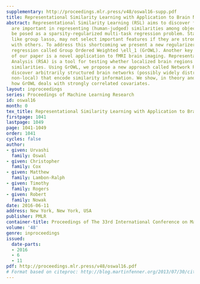```yaml
---
supplementary: http://proceedings.mlr.press/v48/oswal16-supp.pdf
title: Representational Similarity Learning with Application to Brain Networks
abstract: Representational Similarity Learning (RSL) aims to discover features that
  are important in representing (human-judged) similarities among objects. RSL can
  be posed as a sparsity-regularized multi-task regression problem. Standard methods,
  like group lasso, may not select important features if they are strongly correlated
  with others. To address this shortcoming we present a new regularizer for multitask
  regression called Group Ordered Weighted \ell_1 (GrOWL). Another key contribution
  of our paper is a novel application to fMRI brain imaging. Representational Similarity
  Analysis (RSA) is a tool for testing whether localized brain regions encode perceptual
  similarities. Using GrOWL, we propose a new approach called Network RSA that can
  discover arbitrarily structured brain networks (possibly widely distributed and
  non-local) that encode similarity information. We show, in theory and fMRI experiments,
  how GrOWL deals with strongly correlated covariates.
layout: inproceedings
series: Proceedings of Machine Learning Research
id: oswal16
month: 0
tex_title: Representational Similarity Learning with Application to Brain Networks
firstpage: 1041
lastpage: 1049
page: 1041-1049
order: 1041
cycles: false
author:
- given: Urvashi
  family: Oswal
- given: Christopher
  family: Cox
- given: Matthew
  family: Lambon-Ralph
- given: Timothy
  family: Rogers
- given: Robert
  family: Nowak
date: 2016-06-11
address: New York, New York, USA
publisher: PMLR
container-title: Proceedings of The 33rd International Conference on Machine Learning
volume: '48'
genre: inproceedings
issued:
  date-parts:
  - 2016
  - 6
  - 11
pdf: http://proceedings.mlr.press/v48/oswal16.pdf
# Format based on citeproc: http://blog.martinfenner.org/2013/07/30/citeproc-yaml-for-bibliographies/
---
```


